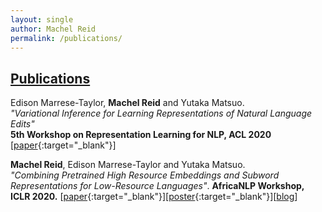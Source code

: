 ```yaml
---
layout: single
author: Machel Reid
permalink: /publications/
---
```

## [Publications](http://scholar.google.com/citations?user=N8ctPiIAAAAJ&hl=en)
Edison Marrese-Taylor, **Machel Reid** and Yutaka Matsuo. <br /> *"Variational Inference for Learning Representations of Natural Language Edits"* <br /> **5th Workshop on Representation Learning for NLP, ACL 2020** [[paper](https://arxiv.org/pdf/2004.09143.pdf){:target="_blank"}]

**Machel Reid**, Edison Marrese-Taylor and Yutaka Matsuo. <br /> *"Combining Pretrained High Resource Embeddings and Subword Representations for Low-Resource Languages"*. **AfricaNLP Workshop, ICLR 2020.** [[paper](https://arxiv.org/pdf/2003.04419.pdf){:target="_blank"}][[poster](/resources/africa-nlp.pdf){:target="_blank"}][[blog](/2020/03/02/combining-pretrained-high-resource-embeddings-and-subword-representations-for-low-resource-languages.html)]

